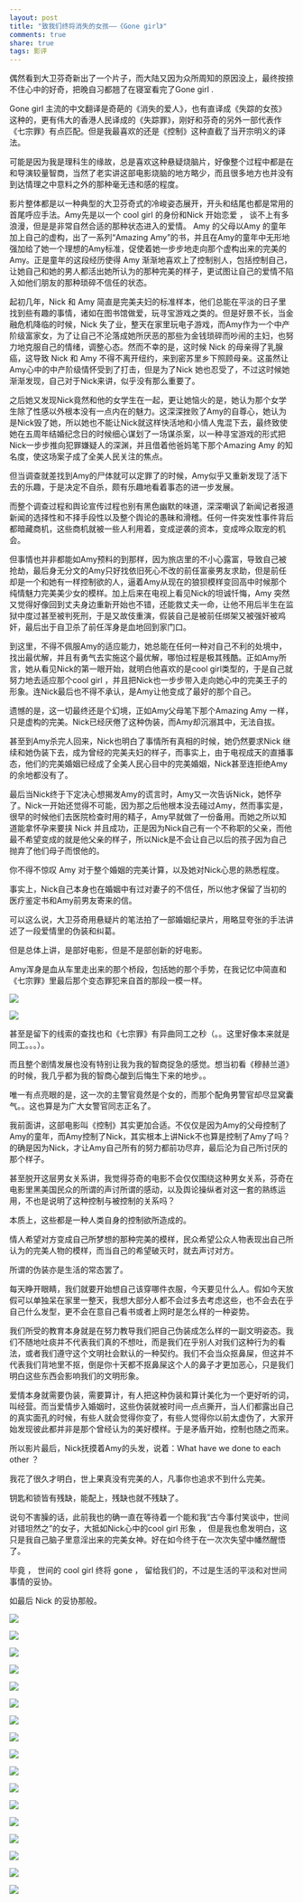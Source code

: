 ```yaml
---
layout: post
title: "致我们终将消失的女孩——《Gone girl》"
comments: true
share: true
tags: 影评
---
```





偶然看到大卫芬奇新出了一个片子，而大陆又因为众所周知的原因没上，最终按捺不住心中的好奇，把晚自习都翘了在寝室看完了Gone girl .

Gone girl 主流的中文翻译是奇葩的《消失的爱人》，也有直译成《失踪的女孩》这种的，更有伟大的香港人民译成的《失踪罪》，刚好和芬奇的另外一部代表作《七宗罪》有点匹配。但是我最喜欢的还是《控制》这种直截了当开宗明义的译法。

可能是因为我是理科生的缘故，总是喜欢这种悬疑烧脑片，好像整个过程中都是在和导演较量智商，当然了老实讲这部电影烧脑的地方略少，而且很多地方也并没有到达情理之中意料之外的那种毫无违和感的程度。

影片整体都是以一种典型的大卫芬奇式的冷峻姿态展开，开头和结尾也都是常用的首尾呼应手法。Amy先是以一个 cool girl 的身份和Nick 开始恋爱 ， 谈不上有多浪漫，但是是非常自然合适的那种状态进入的爱情。 Amy 的父母以Amy 的童年加上自己的虚构，出了一系列“Amazing Amy”的书，并且在Amy的童年中无形地强加给了她一个理想的Amy标准，促使着她一步步地走向那个虚构出来的完美的Amy。正是童年的这段经历使得 Amy 渐渐地喜欢上了控制别人，包括控制自己，让她自己和她的男人都活出她所认为的那种完美的样子，更试图让自己的爱情不陷入如他们朋友的那种琐碎不信任的状态。

起初几年，Nick 和 Amy 简直是完美夫妇的标准样本，他们总能在平淡的日子里找到些有趣的事情，诸如在图书馆做爱，玩寻宝游戏之类的。但是好景不长，当金融危机降临的时候，Nick 失了业，整天在家里玩电子游戏，而Amy作为一个中产阶级富家女，为了让自己不沦落成她所厌恶的那些为金钱琐碎而吵闹的主妇，也努力地克服自己的情绪，调整心态。然而不幸的是，这时候 Nick 的母亲得了乳腺癌，这导致 Nick 和 Amy 不得不离开纽约，来到密苏里乡下照顾母亲。这虽然让Amy心中的中产阶级情怀受到了打击，但是为了Nick 她也忍受了，不过这时候她渐渐发现，自己对于Nick来讲，似乎没有那么重要了。

之后她又发现Nick竟然和他的女学生在一起，更让她恼火的是，她认为那个女学生除了性感以外根本没有一点内在的魅力。这深深挫败了Amy的自尊心，她认为是Nick毁了她，所以她也不能让Nick就这样快活地和小情人鬼混下去，最终致使她在五周年结婚纪念日的时候细心谋划了一场谋杀案，以一种寻宝游戏的形式把Nick一步步推向犯罪嫌疑人的深渊，并且借着他爸妈笔下那个Amazing Amy 的知名度，使这场案子成了全美人民关注的焦点。

但当调查就差找到Amy的尸体就可以定罪了的时候，Amy似乎又重新发现了活下去的乐趣，于是决定不自杀，颇有乐趣地看着事态的进一步发展。

而整个调查过程和舆论宣传过程也别有黑色幽默的味道，深深嘲讽了新闻记者报道新闻的选择性和不择手段性以及整个舆论的愚昧和滑稽。任何一件突发性事件背后都暗藏商机，这些商机就被一些人利用着，变成逆袭的资本，变成哗众取宠的机会。

但事情也并非都能如Amy预料的到那样，因为旅店里的不小心露富，导致自己被抢劫，最后身无分文的Amy只好找依旧死心不改的前任富豪男友求助，但是前任却是一个和她有一样控制欲的人，逼着Amy从现在的狼狈模样变回高中时候那个纯情魅力完美美少女的模样。加上后来在电视上看见Nick的坦诚忏悔，Amy 突然又觉得好像回到丈夫身边重新开始也不错，还能救丈夫一命，让他不用后半生在监狱中度过甚至被判死刑，于是又故伎重演，假装自己是被前任绑架又被强奸被鸡奸，最后出于自卫杀了前任浑身是血地回到家门口。

到这里，不得不佩服Amy的适应能力，她总能在任何一种对自己不利的处境中，找出最优解，并且有勇气去实施这个最优解，哪怕过程是极其残酷。正如Amy所言，她从看见Nick的第一眼开始，就明白他喜欢的是cool girl类型的，于是自己就努力地去适应那个cool girl ，并且把Nick也一步步带入走向她心中的完美王子的形象。连Nick最后也不得不承认，是Amy让他变成了最好的那个自己。

遗憾的是，这一切最终还是个幻境，正如Amy父母笔下那个Amazing Amy 一样，只是虚构的完美。Nick已经厌倦了这种伪装，而Amy却沉溺其中，无法自拔。

甚至到Amy杀完人回来，Nick也明白了事情所有真相的时候，她仍然要求Nick 继续和她伪装下去，成为曾经的完美夫妇的样子，而事实上，由于电视成天的直播事态，他们的完美婚姻已经成了全美人民心目中的完美婚姻，Nick甚至连拒绝Amy的余地都没有了。

最后当Nick终于下定决心想揭发Amy的谎言时，Amy又一次告诉Nick，她怀孕了。Nick一开始还觉得不可能，因为那之后他根本没去碰过Amy，然而事实是，很早的时候他们去医院检查时用的精子，Amy早就做了一份备用。而她之所以知道能拿怀孕来要挟 Nick 并且成功，正是因为Nick自己有一个不称职的父亲，而他最不希望变成的就是他父亲的样子，所以Nick是不会让自己以后的孩子因为自己抛弃了他们母子而恨他的。

你不得不惊叹 Amy 对于整个婚姻的完美计算，以及她对Nick心思的熟悉程度。

事实上，Nick自己本身也在婚姻中有过对妻子的不信任，所以他才保留了当初的医疗鉴定书和Amy前男友寄来的信。

可以这么说，大卫芬奇用悬疑片的笔法拍了一部婚姻纪录片，用略显夸张的手法讲述了一段爱情里的伪装和纠葛。

但是总体上讲，是部好电影，但是不是部创新的好电影。

Amy浑身是血从车里走出来的那个桥段，包括她的那个手势，在我记忆中简直和《七宗罪》里最后那个变态罪犯来自首的那段一模一样。

![](http://ww4.sinaimg.cn/mw690/708485bfgw1enan1f28moj211w0fr44f.jpg)


![](http://img5.douban.com/view/photo/raw/public/p2213089419.jpg)

甚至是留下的线索的查找也和《七宗罪》有异曲同工之秒（。。这里好像本来就是同工。。。）。

而且整个剧情发展也没有特别让我为我的智商捉急的感觉。想当初看《穆赫兰道》的时候，我几乎都为我的智商心酸到后悔生下来的地步。。

唯一有点亮眼的是，这一次的主警官竟然是个女的，而那个配角男警官却尽显窝囊气。。这也算是为广大女警官同志正名了。

我前面讲，这部电影叫《控制》其实更加合适。不仅仅是因为Amy的父母控制了Amy的童年，而Amy控制了Nick，其实根本上讲Nick不也算是控制了Amy了吗？的确是因为Nick，才让Amy自己所有的努力都前功尽弃，最后沦为自己所讨厌的那个样子。

甚至脱开这层男女关系讲，我觉得芬奇的电影不会仅仅围绕这种男女关系，芬奇在电影里黑美国民众的所谓的声讨所谓的感动，以及舆论操纵者对这一套的熟练运用，不也是说明了这种控制与被控制的关系吗？

本质上，这些都是一种人类自身的控制欲所造成的。

情人希望对方变成自己所梦想的那种完美的模样，民众希望公众人物表现出自己所认为的完美人物的模样，而当自己的希望破灭时，就去声讨对方。

所谓的伪装亦是生活的常态罢了。

每天睁开眼睛，我们就要开始想自己该穿哪件衣服，今天要见什么人。假如今天放假可以单独呆在家里一整天，我想大部分人都不会过多去考虑这些，也不会去在乎自己什么发型，更不会在意自己看书或者上网时是怎么样的一种姿势。

我们所受的教育本身就是在努力教导我们把自己伪装成怎么样的一副文明姿态。我们不随地吐痰并不代表我们真的不想吐，而是我们在乎别人对我们这种行为的看法，或者我们遵守这个文明社会默认的一种契约。我们不会当众抠鼻屎，但这并不代表我们背地里不抠，倒是你十天都不抠鼻屎这个人的鼻子才更加恶心，只是我们明白这些东西会影响我们的文明形象。

爱情本身就需要伪装，需要算计，有人把这种伪装和算计美化为一个更好听的词，叫经营。而当爱情步入婚姻时，这些伪装就被时间一点点撕开，当人们都露出自己的真实面孔的时候，有些人就会觉得你变了，有些人觉得你以前太虚伪了，大家开始发现彼此都并非是那个曾经认为的美好模样。于是矛盾开始，控制也随之而来。

所以影片最后，Nick抚摸着Amy的头发，说着：What have we done to each other ？

我花了很久才明白，世上果真没有完美的人，凡事你也追求不到什么完美。

钥匙和锁皆有残缺，能配上，残缺也就不残缺了。

说句不害臊的话，此前我也的确一直在等待着一个能和我“古今事付笑谈中，世间对错坦然之”的女子，大抵如Nick心中的cool girl 形象 ， 但是我也愈发明白，这只是我自己脑子里意淫出来的完美女神。好在如今终于在一次次失望中幡然醒悟了。

毕竟 ， 世间的 cool girl 终将 gone ， 留给我们的，不过是生活的平淡和对世间事情的妥协。

如最后 Nick 的妥协那般。


![](http://ww4.sinaimg.cn/mw690/708485bfgw1enan1kd86dj211w0fr0u2.jpg)

![](http://ww4.sinaimg.cn/mw690/708485bfgw1enan1jfb1lj211w0frq47.jpg)

![](http://ww4.sinaimg.cn/mw690/708485bfgw1enan1hj8lpj211w0fr0tz.jpg)

![](http://ww4.sinaimg.cn/mw690/708485bfgw1enan1dw4aej211w0frmyr.jpg)

![](http://ww3.sinaimg.cn/mw690/708485bfgw1enan1conc4j211w0frgo7.jpg)

![](http://ww2.sinaimg.cn/mw690/708485bfgw1enan1bj4lkj211w0fr0uc.jpg)

![](http://ww4.sinaimg.cn/mw690/708485bfgw1enan1gk5coj211w0frn1f.jpg)

![](http://ww2.sinaimg.cn/mw690/708485bfgw1enan1aojtxj211w0fr0um.jpg)

![](http://ww3.sinaimg.cn/mw690/708485bfgw1enan19mb5lj211w0fr0ug.jpg)

![](http://ww3.sinaimg.cn/mw690/708485bfgw1enan18qdrvj211w0frgn8.jpg)

![](http://ww3.sinaimg.cn/mw690/708485bfgw1enan17uwxij211w0frjtu.jpg)

![](http://ww3.sinaimg.cn/mw690/708485bfgw1enan1pf0pfj211w0frmyu.jpg)

![](http://ww3.sinaimg.cn/mw690/708485bfgw1enan1oew3gj211w0fr0tu.jpg)

![](http://ww2.sinaimg.cn/mw690/708485bfgw1enan1nf4xaj211w0frjt0.jpg)

![](http://ww3.sinaimg.cn/mw690/708485bfgw1enan1m9pa2j211w0frdhd.jpg)

![](http://ww1.sinaimg.cn/mw690/708485bfgw1enan1lbugbj211w0frmyo.jpg)

![](http://ww1.sinaimg.cn/mw690/708485bfgw1enan16usbaj211w0frwg0.jpg)
